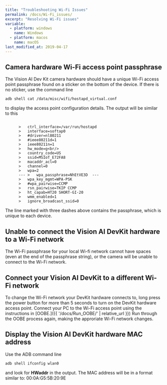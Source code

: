 ```yaml
---
title: "Troubleshooting Wi-Fi Issues"
permalink: /docs/Wi-Fi_issues/
excerpt: "Resolving Wi-Fi issues"
variable:
  - platform: windows
    name: Windows
  - platform: macos
    name: macOS
last_modified_at: 2019-04-17
---
```

## Camera hardware Wi-Fi access point passphrase

The Vision AI Dev Kit camera hardware should have a unique Wi-Fi access point passphrase found on a sticker on the bottom of the device. If there is no sticker, use the command line

```
adb shell cat /data/misc/wifi/hostapd_virtual.conf
```

to display the access point configuration details. The output will be similar to this

```

      >   ctrl_interface=/var/run/hostapd
      >   interface=softap0
      >   #driver=nl80211
      >   #ieee80211d=1
      >   ieee80211n=1
      >   hw_mode=g<br/>
      >   country_code=US
      >   ssid=MSIoT_E72FA8
      >   macaddr_acl=0
      >   channel=0
      >   wpa=2
      --- >   wpa_passphrase=NhEtVE3D  ---
      >   wpa_key_mgmt=WPA-PSK
      >   #wpa_pairwise=CCMP
      >   rsn_pairwise=TKIP CCMP
      >   ht_capab=HT20 SHORT-GI-20
      >   wmm_enabled=1
      >   ignore_broadcast_ssid=0
```

  The line marked with three dashes above contains the passphrase, which is unique to each device.

## Unable to connect the Vision AI DevKit hardware to a Wi-Fi network

The Wi-Fi passphrase for your local Wi-fi network cannot have spaces (even at the end of the passphrase string), or the camera will be unable to connect to the Wi-Fi network.

## Connect your Vision AI DevKit to a different Wi-Fi network

To change the Wi-Fi network your DevKit hardware connects to, long press the power button for more than 5 seconds to turn on the DevKit hardware access point. Connect your PC to the Wi-Fi access point using the instructions in [OOBE.]({{ '/docs/Run_OOBE/' | relative_url }}) Run through the OOBE process again, making the approriate Wi-Fi network changes.

## Display the Vision AI DevKit hardware MAC address

Use the ADB command line

```
adb shell ifconfig wlan0
```

and look for **HWaddr** in the output. The MAC address will be in a format similar to:  00:0A:G5:5B:20:9E
